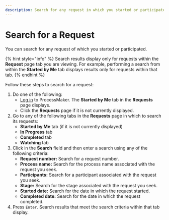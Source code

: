 ```yaml
---
description: Search for any request in which you started or participated.
---
```


# Search for a Request

You can search for any request of which you started or participated.

{% hint style="info" %}
Search results display only for requests within the **Request** page tab you are viewing. For example, performing a search from within the **Started by Me** tab displays results only for requests within that tab.
{% endhint %}

Follow these steps to search for a request:

1. Do one of the following:
   * [Log in](../log-in.md#log-in) to ProcessMaker. The **Started by Me** tab in the **Requests** page displays.
   * Click the **Requests** page if it is not currently displayed.
2. Go to any of the following tabs in the **Requests** page in which to search its requests:
   * **Started by Me** tab \(if it is not currently displayed\)
   * **In Progress** tab
   * **Completed** tab
   * **Watching** tab
3. Click in the **Search** field and then enter a search using any of the following criteria:
   * **Request number:** Search for a request number.
   * **Process name:** Search for the process name associated with the request you seek.
   * **Participants:** Search for a participant associated with the request you seek.
   * **Stage:** Search for the stage associated with the request you seek.
   * **Started date:** Search for the date in which the request started.
   * **Completed date:** Search for the date in which the request completed.
4. Press `Enter`. Search results that meet the search criteria within that tab display.

